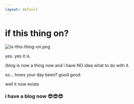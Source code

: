 ```yaml
---
layout: default
---
```


# if this thing on?

![is-this-thing-on.png](http://jased.site/assets/images/is-this-thing-on.png)

yes. yes it is.

/blog is now a thing now and i have NO idea what to do with it.

so... hows your day been? good good.

well it now exists 

### i have a blog now 😎😎😎
